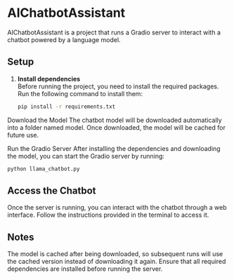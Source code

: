 # AIChatbotAssistant

AIChatbotAssistant is a project that runs a Gradio server to interact with a chatbot powered by a language model.

## Setup

1. **Install dependencies**  
   Before running the project, you need to install the required packages.  
   Run the following command to install them:
   ```bash
   pip install -r requirements.txt
Download the Model
The chatbot model will be downloaded automatically into a folder named model. Once downloaded, the model will be cached for future use.

Run the Gradio Server
After installing the dependencies and downloading the model, you can start the Gradio server by running:


```python
python llama_chatbot.py
```
## Access the Chatbot
Once the server is running, you can interact with the chatbot through a web interface. Follow the instructions provided in the terminal to access it.

## Notes
The model is cached after being downloaded, so subsequent runs will use the cached version instead of downloading it again.
Ensure that all required dependencies are installed before running the server.
